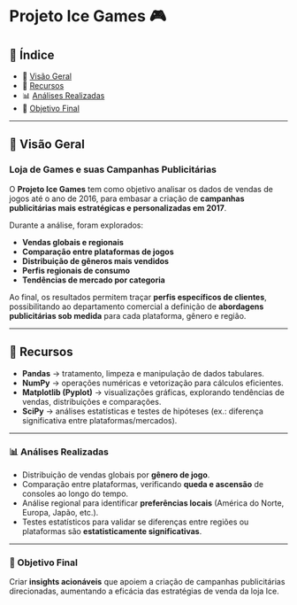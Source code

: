 # Projeto Ice Games 🎮

## 📑 Índice

- 🔭 [Visão Geral](#visao-geral)
- 🔧 [Recursos](#recursos)
- 📊 [Análises Realizadas](#analises-realizadas)
- 🎯 [Objetivo Final](#objetivo-final)

---

<a id='visao-geral'></a>
## 🔭 Visão Geral

### Loja de Games e suas Campanhas Publicitárias

O **Projeto Ice Games** tem como objetivo analisar os dados de vendas de jogos até o ano de 2016, para embasar a criação de **campanhas publicitárias mais estratégicas e personalizadas em 2017**.

Durante a análise, foram explorados:

- **Vendas globais e regionais**
- **Comparação entre plataformas de jogos**
- **Distribuição de gêneros mais vendidos**
- **Perfis regionais de consumo**
- **Tendências de mercado por categoria**

Ao final, os resultados permitem traçar **perfis específicos de clientes**, possibilitando ao departamento comercial a definição de **abordagens publicitárias sob medida** para cada plataforma, gênero e região.

---

<a id='recursos'></a>
## 🔧 Recursos

- **Pandas** → tratamento, limpeza e manipulação de dados tabulares.
- **NumPy** → operações numéricas e vetorização para cálculos eficientes.
- **Matplotlib (Pyplot)** → visualizações gráficas, explorando tendências de vendas, distribuições e comparações.
- **SciPy** → análises estatísticas e testes de hipóteses (ex.: diferença significativa entre plataformas/mercados).

---

<a id='analises-realizadas'></a>
### 📊 Análises Realizadas

- Distribuição de vendas globais por **gênero de jogo**.
- Comparação entre plataformas, verificando **queda e ascensão** de consoles ao longo do tempo.
- Análise regional para identificar **preferências locais** (América do Norte, Europa, Japão, etc.).
- Testes estatísticos para validar se diferenças entre regiões ou plataformas são **estatisticamente significativas**.

---

<a id='objetivo-final'></a>
### 🎯 Objetivo Final

Criar **insights acionáveis** que apoiem a criação de campanhas publicitárias direcionadas, aumentando a eficácia das estratégias de venda da loja Ice.
